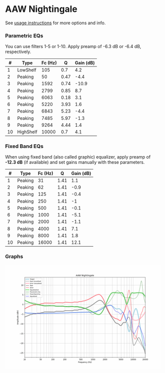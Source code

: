 # AAW Nightingale
See [usage instructions](https://github.com/jaakkopasanen/AutoEq#usage) for more options and info.

### Parametric EQs
You can use filters 1-5 or 1-10. Apply preamp of -6.3 dB or -6.4 dB, respectively.

|   # | Type      |   Fc (Hz) |    Q |   Gain (dB) |
|-----|-----------|-----------|------|-------------|
|   1 | LowShelf  |       105 | 0.7  |         4.2 |
|   2 | Peaking   |        50 | 0.47 |        -4.4 |
|   3 | Peaking   |      1592 | 0.74 |       -10.9 |
|   4 | Peaking   |      2799 | 0.85 |         8.7 |
|   5 | Peaking   |      6063 | 0.18 |         3.1 |
|   6 | Peaking   |      5220 | 3.93 |         1.6 |
|   7 | Peaking   |      6843 | 5.23 |        -4.4 |
|   8 | Peaking   |      7485 | 5.97 |        -1.3 |
|   9 | Peaking   |      9264 | 4.44 |         1.4 |
|  10 | HighShelf |     10000 | 0.7  |         4.1 |

### Fixed Band EQs
When using fixed band (also called graphic) equalizer, apply preamp of **-12.3 dB** (if available) and set gains manually with these parameters.

|   # | Type    |   Fc (Hz) |    Q |   Gain (dB) |
|-----|---------|-----------|------|-------------|
|   1 | Peaking |        31 | 1.41 |         1.1 |
|   2 | Peaking |        62 | 1.41 |        -0.9 |
|   3 | Peaking |       125 | 1.41 |        -0.4 |
|   4 | Peaking |       250 | 1.41 |        -1   |
|   5 | Peaking |       500 | 1.41 |        -0.1 |
|   6 | Peaking |      1000 | 1.41 |        -5.1 |
|   7 | Peaking |      2000 | 1.41 |        -1.1 |
|   8 | Peaking |      4000 | 1.41 |         7.1 |
|   9 | Peaking |      8000 | 1.41 |         1.8 |
|  10 | Peaking |     16000 | 1.41 |        12.1 |

### Graphs
![](./AAW%20Nightingale.png)
